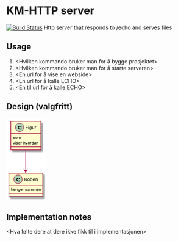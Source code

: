 # KM-HTTP server

[![Build Status](https://travis-ci.com/Westerdals/pgr203-assignment-2-Dofsevenn.svg?token=YBJah3bfL5EzDWyCmak7&branch=master)](https://travis-ci.com/Westerdals/pgr203-assignment-2-Dofsevenn)
Http server that responds to /echo and serves files

## Usage

1. <Hvilken kommando bruker man for å bygge prosjektet>
2. <Hvilken kommando bruker man for å starte serveren>
3. <En url for å vise en webside>
4. <En url for å kalle ECHO>
5. <En til url for å kalle ECHO>
 
 ## Design (valgfritt)
 
![Design](./doc/design.png)

 ## Implementation notes
 
<Hva gjorde dere godt i implementasjonen>

<Hva følte dere at dere ikke fikk til i implementasjonen>

